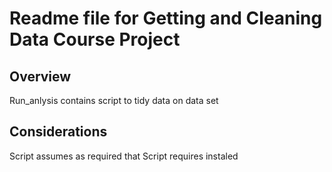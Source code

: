 # Readme file for Getting and Cleaning Data Course Project

## Overview

Run_anlysis contains script to tidy data on data set

## Considerations
Script assumes as required that 
Script requires instaled 